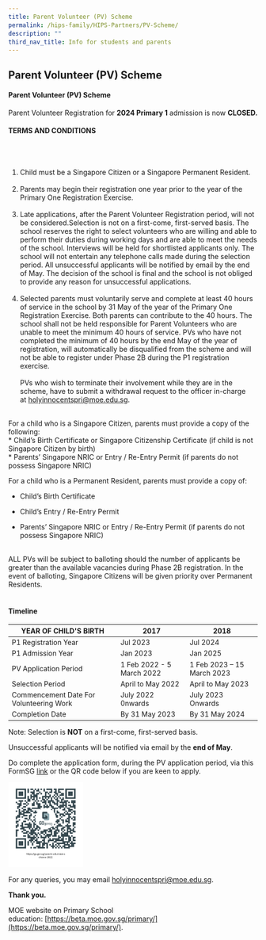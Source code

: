 ```yaml
---
title: Parent Volunteer (PV) Scheme
permalink: /hips-family/HIPS-Partners/PV-Scheme/
description: ""
third_nav_title: Info for students and parents
---
```

## Parent Volunteer (PV) Scheme 

#### Parent Volunteer (PV) Scheme

Parent Volunteer Registration for&nbsp;**2024 Primary 1**&nbsp;admission is now&nbsp;**CLOSED.**

#### TERMS AND CONDITIONS
<br><br>
1.  Child must be a Singapore Citizen or a Singapore Permanent Resident.
<br><br>
2. Parents may begin their registration one year prior to the year of the Primary One Registration Exercise. 
<br><br>
3. 	Late applications, after the Parent Volunteer Registration period, will not be considered.Selection is not on a first-come, first-served basis. The school reserves the right to select volunteers who are willing and able to perform their duties during working days and are able to meet the needs of the school. Interviews will be held for shortlisted applicants only. The school will not entertain any telephone calls made during the selection period. All unsuccessful applicants will be notified by email by the end of May. The decision of the school is final and the school is not obliged to provide any reason for unsuccessful applications.
<br><br>
4. Selected parents must voluntarily serve and complete at least 40 hours of service in the school by 31 May of the year of the Primary One Registration Exercise. Both parents can contribute to the 40 hours. The school shall not be held responsible for Parent Volunteers who are unable to meet the minimum 40 hours of service. PVs who have not completed the minimum of 40 hours by the end May of the year of registration, will automatically be disqualified from the scheme and will not be able to register under Phase 2B during the P1 registration exercise.
<br><br>
PVs who wish to terminate their involvement while they are in the scheme, have to submit a withdrawal request to the officer in-charge at&nbsp;[holyinnocentspri@moe.edu.sg](mailto:holyinnocentspri@moe.edu.sg).
<br>
For a child who is a Singapore Citizen, parents must provide a copy of the following:
<br>
*  Child’s Birth Certificate or Singapore Citizenship Certificate (if child is not Singapore Citizen by birth)
<br>
* Parents’ Singapore NRIC or Entry / Re-Entry Permit (if parents do not possess Singapore NRIC)

For a child who is a Permanent Resident, parents must provide a copy of:
<br>
* Child’s Birth Certificate

* Child’s Entry / Re-Entry Permit

* Parents’ Singapore NRIC or Entry / Re-Entry Permit (if parents do not possess Singapore NRIC)
<br>
ALL PVs will be subject to balloting should the number of applicants be greater than the available vacancies during Phase 2B registration. In the event of balloting, Singapore Citizens will be given priority over Permanent Residents.
<br>
<br>

#### Timeline

| YEAR OF CHILD'S BIRTH| 2017| 2018 |
|---|---|---|
| P1 Registration Year| Jul 2023 | Jul 2024|
| P1 Admission Year | Jan 2023  | Jan 2025|
| PV Application Period | 1 Feb 2022 - 5 March 2022|1 Feb 2023 – 15 March 2023|
| Selection Period | April to May 2022 |April to May 2023|
| Commencement Date For Volunteering Work |July 2022 0nwards| July 2023 Onwards|
| Completion Date | By 31 May 2023| By 31 May 2024|

Note: Selection is **NOT** on a first-come, first-served basis.

Unsuccessful applicants will be notified via email by the **end of May**.

Do complete the application form, during the PV application period, via this FormSG&nbsp;[link](https://go.gov.sg/parent-volunteer-scheme-2022)&nbsp;or the QR code below if you are keen to apply.

<img align="centre" src="/images/pvQR.png" style="width: 30%;">

For any queries, you may email&nbsp;[holyinnocentspri@moe.edu.sg](mailto:holyinnocentspri@moe.edu.sg).  

****Thank you.****

MOE website on Primary School education:&nbsp;[https://beta.moe.gov.sg/primary/](https://beta.moe.gov.sg/primary/).